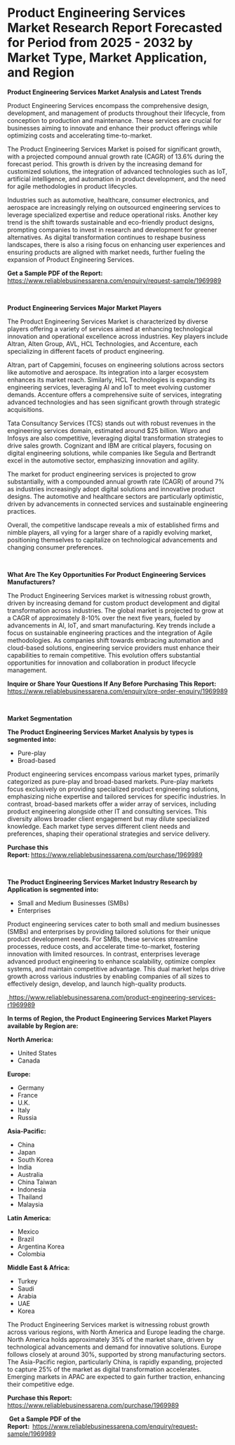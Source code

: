 <p><h1>Product Engineering Services Market Research Report Forecasted for Period from 2025 -  2032 by Market Type, Market Application, and Region</h1></p><p><strong>Product Engineering Services Market Analysis and Latest Trends</strong></p>
<p><p>Product Engineering Services encompass the comprehensive design, development, and management of products throughout their lifecycle, from conception to production and maintenance. These services are crucial for businesses aiming to innovate and enhance their product offerings while optimizing costs and accelerating time-to-market.</p><p>The Product Engineering Services Market is poised for significant growth, with a projected compound annual growth rate (CAGR) of 13.6% during the forecast period. This growth is driven by the increasing demand for customized solutions, the integration of advanced technologies such as IoT, artificial intelligence, and automation in product development, and the need for agile methodologies in product lifecycles. </p><p>Industries such as automotive, healthcare, consumer electronics, and aerospace are increasingly relying on outsourced engineering services to leverage specialized expertise and reduce operational risks. Another key trend is the shift towards sustainable and eco-friendly product designs, prompting companies to invest in research and development for greener alternatives. As digital transformation continues to reshape business landscapes, there is also a rising focus on enhancing user experiences and ensuring products are aligned with market needs, further fueling the expansion of Product Engineering Services.</p></p>
<p><strong>Get a Sample PDF of the Report:&nbsp;</strong> <a href="https://www.reliablebusinessarena.com/enquiry/request-sample/1969989?utm_campaign=2714&utm_medium=2&utm_source=Github&utm_content=ia&utm_term=19042025&utm_id=product-engineering-services">https://www.reliablebusinessarena.com/enquiry/request-sample/1969989</a></p>
<p>&nbsp;</p>
<p><strong>Product Engineering Services Major Market Players</strong></p>
<p><p>The Product Engineering Services Market is characterized by diverse players offering a variety of services aimed at enhancing technological innovation and operational excellence across industries. Key players include Altran, Alten Group, AVL, HCL Technologies, and Accenture, each specializing in different facets of product engineering.</p><p>Altran, part of Capgemini, focuses on engineering solutions across sectors like automotive and aerospace. Its integration into a larger ecosystem enhances its market reach. Similarly, HCL Technologies is expanding its engineering services, leveraging AI and IoT to meet evolving customer demands. Accenture offers a comprehensive suite of services, integrating advanced technologies and has seen significant growth through strategic acquisitions.</p><p>Tata Consultancy Services (TCS) stands out with robust revenues in the engineering services domain, estimated around $25 billion. Wipro and Infosys are also competitive, leveraging digital transformation strategies to drive sales growth. Cognizant and IBM are critical players, focusing on digital engineering solutions, while companies like Segula and Bertrandt excel in the automotive sector, emphasizing innovation and agility.</p><p>The market for product engineering services is projected to grow substantially, with a compounded annual growth rate (CAGR) of around 7% as industries increasingly adopt digital solutions and innovative product designs. The automotive and healthcare sectors are particularly optimistic, driven by advancements in connected services and sustainable engineering practices.</p><p>Overall, the competitive landscape reveals a mix of established firms and nimble players, all vying for a larger share of a rapidly evolving market, positioning themselves to capitalize on technological advancements and changing consumer preferences.</p></p>
<p>&nbsp;</p>
<p><strong>What Are The Key Opportunities For Product Engineering Services Manufacturers?</strong></p>
<p><p>The Product Engineering Services market is witnessing robust growth, driven by increasing demand for custom product development and digital transformation across industries. The global market is projected to grow at a CAGR of approximately 8-10% over the next five years, fueled by advancements in AI, IoT, and smart manufacturing. Key trends include a focus on sustainable engineering practices and the integration of Agile methodologies. As companies shift towards embracing automation and cloud-based solutions, engineering service providers must enhance their capabilities to remain competitive. This evolution offers substantial opportunities for innovation and collaboration in product lifecycle management.</p></p>
<p><strong>Inquire or Share Your Questions If Any Before Purchasing This Report:</strong> <a href="https://www.reliablebusinessarena.com/enquiry/pre-order-enquiry/1969989?utm_campaign=2714&utm_medium=2&utm_source=Github&utm_content=ia&utm_term=19042025&utm_id=product-engineering-services">https://www.reliablebusinessarena.com/enquiry/pre-order-enquiry/1969989</a></p>
<p>&nbsp;</p>
<p><strong>Market Segmentation</strong></p>
<p><strong>The Product Engineering Services Market Analysis by types is segmented into:</strong></p>
<p><ul><li>Pure-play</li><li>Broad-based</li></ul></p>
<p><p>Product engineering services encompass various market types, primarily categorized as pure-play and broad-based markets. Pure-play markets focus exclusively on providing specialized product engineering solutions, emphasizing niche expertise and tailored services for specific industries. In contrast, broad-based markets offer a wider array of services, including product engineering alongside other IT and consulting services. This diversity allows broader client engagement but may dilute specialized knowledge. Each market type serves different client needs and preferences, shaping their operational strategies and service delivery.</p></p>
<p><strong>Purchase this Report:&nbsp;</strong><a href="https://www.reliablebusinessarena.com/purchase/1969989?utm_campaign=2714&utm_medium=2&utm_source=Github&utm_content=ia&utm_term=19042025&utm_id=product-engineering-services">https://www.reliablebusinessarena.com/purchase/1969989</a></p>
<p>&nbsp;</p>
<p><strong>The Product Engineering Services Market Industry Research by Application is segmented into:</strong></p>
<p><ul><li>Small and Medium Businesses (SMBs)</li><li>Enterprises</li></ul></p>
<p><p>Product engineering services cater to both small and medium businesses (SMBs) and enterprises by providing tailored solutions for their unique product development needs. For SMBs, these services streamline processes, reduce costs, and accelerate time-to-market, fostering innovation with limited resources. In contrast, enterprises leverage advanced product engineering to enhance scalability, optimize complex systems, and maintain competitive advantage. This dual market helps drive growth across various industries by enabling companies of all sizes to effectively design, develop, and launch high-quality products.</p></p>
<p><a href="https://www.reliablebusinessarena.com/product-engineering-services-r1969989?utm_campaign=2714&utm_medium=2&utm_source=Github&utm_content=ia&utm_term=19042025&utm_id=product-engineering-services">&nbsp;https://www.reliablebusinessarena.com/product-engineering-services-r1969989</a></p>
<p><strong>In terms of Region, the Product Engineering Services Market Players available by Region are:</strong></p>
<p>
    <p> <strong> North America: </strong>
        <ul>
            <li>United States</li>
            <li>Canada</li>
        </ul>
        </p> 
    <p> <strong> Europe: </strong>
        <ul>
            <li>Germany</li>
            <li>France</li>
            <li>U.K.</li>
            <li>Italy</li>
            <li>Russia</li>
        </ul>
        </p> 
    <p> <strong> Asia-Pacific: </strong>
        <ul>
            <li>China</li>
            <li>Japan</li>
            <li>South Korea</li>
            <li>India</li>
            <li>Australia</li>
            <li>China Taiwan</li>
            <li>Indonesia</li>
            <li>Thailand</li>
            <li>Malaysia</li>
        </ul>
        </p> 
    <p> <strong> Latin America: </strong>
        <ul>
            <li>Mexico</li>
            <li>Brazil</li>
            <li>Argentina Korea</li>
            <li>Colombia</li>
        </ul>
        </p> 
    <p> <strong> Middle East & Africa: </strong>
        <ul>
            <li>Turkey</li>
            <li>Saudi</li>
            <li>Arabia</li>
            <li>UAE</li>
            <li>Korea</li>
        </ul>
    </p>
    </p>
<p><p>The Product Engineering Services market is witnessing robust growth across various regions, with North America and Europe leading the charge. North America holds approximately 35% of the market share, driven by technological advancements and demand for innovative solutions. Europe follows closely at around 30%, supported by strong manufacturing sectors. The Asia-Pacific region, particularly China, is rapidly expanding, projected to capture 25% of the market as digital transformation accelerates. Emerging markets in APAC are expected to gain further traction, enhancing their competitive edge.</p></p>
<p><strong>Purchase this Report: </strong><a href="https://www.reliablebusinessarena.com/purchase/1969989?utm_campaign=2714&utm_medium=2&utm_source=Github&utm_content=ia&utm_term=19042025&utm_id=product-engineering-services">https://www.reliablebusinessarena.com/purchase/1969989</a></p>
<p>&nbsp;<strong>Get a Sample PDF of the Report:&nbsp;&nbsp;</strong><a href="https://www.reliablebusinessarena.com/enquiry/request-sample/1969989?utm_campaign=2714&utm_medium=2&utm_source=Github&utm_content=ia&utm_term=19042025&utm_id=product-engineering-services">https://www.reliablebusinessarena.com/enquiry/request-sample/1969989</a></p>
<p><strong></strong></p>
<p><p></p><p></p><p></p></p>